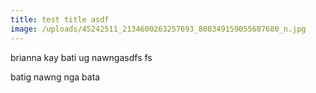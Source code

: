 ```yaml
---
title: test title asdf
image: /uploads/45242511_2134600263257693_808349159055687680_n.jpg
---
```

brianna kay bati ug nawngasdfs fs

batig nawng nga bata
